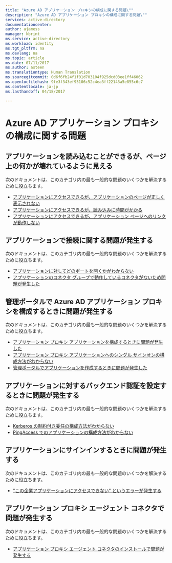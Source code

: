 ```yaml
---
title: "Azure AD アプリケーション プロキシの構成に関する問題\""
description: "Azure AD アプリケーション プロキシの構成に関する問題\""
services: active-directory
documentationcenter: 
author: ajamess
manager: kbrint
ms.service: active-directory
ms.workload: identity
ms.tgt_pltfrm: na
ms.devlang: na
ms.topic: article
ms.date: 07/11/2017
ms.author: asteen
ms.translationtype: Human Translation
ms.sourcegitcommit: 0d6f6fb24f1f01d703104f925dcd03ee1ff46062
ms.openlocfilehash: 9fe3f343ef95106c52c4ea3ff22143a5e855c6c7
ms.contentlocale: ja-jp
ms.lasthandoff: 04/18/2017

---
```


# <a name="problems-configuring-the-azure-ad-application-proxy"></a>Azure AD アプリケーション プロキシの構成に関する問題



## <a name="i-can-load-my-application-but-something-on-the-page-looks-broken"></a>アプリケーションを読み込むことができるが、ページ上の何かが壊れているように見える
  次のドキュメントは、このカテゴリ内の最も一般的な問題のいくつかを解決するために役立ちます。
  * [アプリケーションにアクセスできるが、アプリケーションのページが正しく表示されない](https://docs.microsoft.com/azure/active-directory/application-proxy-page-appearance-broken-problem/?/?WT.mc_id=DMC_AAD_Manage_Apps_Troubleshooting_Nav)
  * [アプリケーションにアクセスできるが、読み込みに時間がかかる](https://docs.microsoft.com/azure/active-directory/application-proxy-page-load-speed-problem/?/?WT.mc_id=DMC_AAD_Manage_Apps_Troubleshooting_Nav)
  * [アプリケーションにアクセスできるが、アプリケーション ページへのリンクが動作しない](https://docs.microsoft.com/azure/active-directory/application-proxy-page-links-broken-problem/?/?WT.mc_id=DMC_AAD_Manage_Apps_Troubleshooting_Nav)

## <a name="im-having-a-connectivity-problem-my-application"></a>アプリケーションで接続に関する問題が発生する
  次のドキュメントは、このカテゴリ内の最も一般的な問題のいくつかを解決するために役立ちます。
  * [アプリケーションに対してどのポートを開くかがわからない](https://docs.microsoft.com/azure/active-directory/application-proxy-connectivity-ports-how-to/?/?WT.mc_id=DMC_AAD_Manage_Apps_Troubleshooting_Nav)
  * [アプリケーションのコネクタ グループで動作しているコネクタがないため問題が発生した](https://docs.microsoft.com/azure/active-directory/application-proxy-connectivity-no-working-connector/?/?WT.mc_id=DMC_AAD_Manage_Apps_Troubleshooting_Nav)

## <a name="im-having-a-problem-configuring-the-azure-ad-application-proxy-in-the-admin-portal"></a>管理ポータルで Azure AD アプリケーション プロキシを構成するときに問題が発生する
  次のドキュメントは、このカテゴリ内の最も一般的な問題のいくつかを解決するために役立ちます。
  * [アプリケーション プロキシ アプリケーションを構成するときに問題が発生した](https://docs.microsoft.com/azure/active-directory/application-proxy-config-how-to/?/?WT.mc_id=DMC_AAD_Manage_Apps_Troubleshooting_Nav)
  * [アプリケーション プロキシ アプリケーションへのシングル サインオンの構成方法がわからない](https://docs.microsoft.com/azure/active-directory/application-proxy-config-sso-how-to/?/?WT.mc_id=DMC_AAD_Manage_Apps_Troubleshooting_Nav)
  * [管理ポータルでアプリケーションを作成するときに問題が発生した](https://docs.microsoft.com/azure/active-directory/application-proxy-config-problem/?/?WT.mc_id=DMC_AAD_Manage_Apps_Troubleshooting_Nav)

## <a name="im-having-a-problem-setting-up-back-end-authentication-to-my-application"></a>アプリケーションに対するバックエンド認証を設定するときに問題が発生する
  次のドキュメントは、このカテゴリ内の最も一般的な問題のいくつかを解決するために役立ちます。
  * [Kerberos の制約付き委任の構成方法がわからない](https://docs.microsoft.com/azure/active-directory/application-proxy-back-end-kerberos-constrained-delegation-how-to/?/?WT.mc_id=DMC_AAD_Manage_Apps_Troubleshooting_Nav)
  * [PingAccess でのアプリケーションの構成方法がわからない](https://docs.microsoft.com/azure/active-directory/application-proxy-back-end-ping-access-how-to/?/?WT.mc_id=DMC_AAD_Manage_Apps_Troubleshooting_Nav)

## <a name="im-having-a-problem-when-signing-in-to-my-application"></a>アプリケーションにサインインするときに問題が発生する
  次のドキュメントは、このカテゴリ内の最も一般的な問題のいくつかを解決するために役立ちます。
  * ["この企業アプリケーションにアクセスできない" というエラーが発生する](https://docs.microsoft.com/azure/active-directory/application-proxy-sign-in-bad-gateway-timeout-error/?/?WT.mc_id=DMC_AAD_Manage_Apps_Troubleshooting_Nav)

## <a name="im-having-a-problem-with-the-application-proxy-agent-connector"></a>アプリケーション プロキシ エージェント コネクタで問題が発生する
  次のドキュメントは、このカテゴリ内の最も一般的な問題のいくつかを解決するために役立ちます。
  * [アプリケーション プロキシ エージェント コネクタのインストールで問題が発生する](https://docs.microsoft.com/azure/active-directory/application-proxy-connector-installation-problem/?/?WT.mc_id=DMC_AAD_Manage_Apps_Troubleshooting_Nav)

